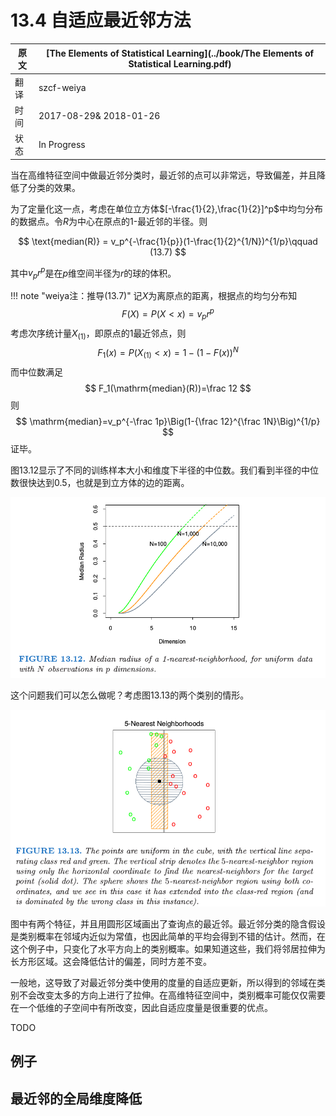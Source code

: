 # 13.4 自适应最近邻方法

| 原文   | [The Elements of Statistical Learning](../book/The Elements of Statistical Learning.pdf) |
| ---- | ---------------------------------------- |
| 翻译   | szcf-weiya                               |
| 时间   | 2017-08-29& 2018-01-26                               |
|状态|In Progress|

当在高维特征空间中做最近邻分类时，最近邻的点可以非常远，导致偏差，并且降低了分类的效果。

为了定量化这一点，考虑在单位立方体$[-\frac{1}{2},\frac{1}{2}]^p$中均匀分布的数据点。令$R$为中心在原点的1-最近邻的半径。则

$$
\text{median(R)} = v_p^{-\frac{1}{p}}(1-\frac{1}{2}^{1/N})^{1/p}\qquad (13.7)
$$

其中$v_pr^p$是在$p$维空间半径为$r$的球的体积。

!!! note "weiya注：推导(13.7)"
	记$X$为离原点的距离，根据点的均匀分布知
	$$
	F(X) = P(X<x)=v_pr^p
	$$
	考虑次序统计量$X_{(1)}$，即原点的1最近邻点，则
	$$
	F_1(x)=P(X_{(1)}<x)=1-(1-F(x))^N
	$$
	而中位数满足
	$$
	F_1(\mathrm{median}(R))=\frac 12
	$$
	则
	$$
	\mathrm{median}=v_p^{-\frac 1p}\Big(1-{\frac 12}^{\frac 1N}\Big)^{1/p}
	$$
	证毕。

图13.12显示了不同的训练样本大小和维度下半径的中位数。我们看到半径的中位数很快达到0.5，也就是到立方体的边的距离。

![](../img/13/fig13.12.png)

这个问题我们可以怎么做呢？考虑图13.13的两个类别的情形。

![](../img/13/fig13.13.png)

图中有两个特征，并且用圆形区域画出了查询点的最近邻。最近邻分类的隐含假设是类别概率在邻域内近似为常值，也因此简单的平均会得到不错的估计。然而，在这个例子中，只变化了水平方向上的类别概率。如果知道这些，我们将邻居拉伸为长方形区域。这会降低估计的偏差，同时方差不变。

一般地，这导致了对最近邻分类中使用的度量的自适应更新，所以得到的邻域在类别不会改变太多的方向上进行了拉伸。在高维特征空间中，类别概率可能仅仅需要在一个低维的子空间中有所改变，因此自适应度量是很重要的优点。

TODO

## 例子

## 最近邻的全局维度降低
